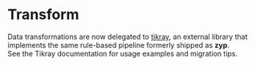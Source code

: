 # Transform

Data transformations are now delegated to [tikray], an external library that
implements the same rule-based pipeline formerly shipped as **zyp**.  
See the Tikray documentation for usage examples and migration tips.


[tikray]: https://tikray.readthedocs.io/
